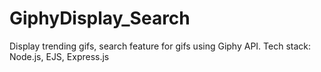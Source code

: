 # GiphyDisplay_Search
Display trending gifs, search feature for gifs using Giphy API. Tech stack: Node.js, EJS, Express.js
